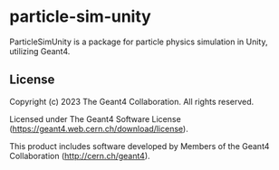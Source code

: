 # particle-sim-unity
ParticleSimUnity is a package for particle physics simulation in Unity, utilizing Geant4.

## License

Copyright (c) 2023 The Geant4 Collaboration. All rights reserved.

Licensed under The Geant4 Software License (https://geant4.web.cern.ch/download/license).

This product includes software developed by Members of the Geant4 Collaboration (http://cern.ch/geant4).
